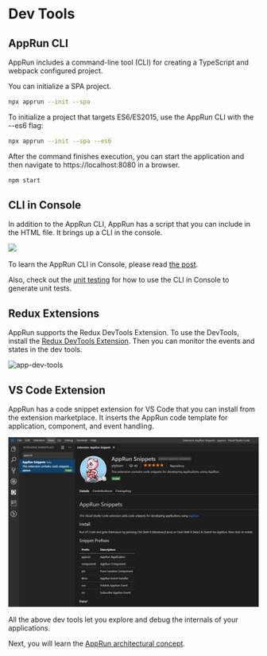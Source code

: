 # Dev Tools

## AppRun CLI

AppRun includes a command-line tool (CLI) for creating a TypeScript and webpack configured project.

You can initialize a SPA project.

```sh
npx apprun --init --spa
```

To initialize a project that targets ES6/ES2015, use the AppRun CLI with the --es6 flag:
```sh
npx apprun --init --spa --es6
```

After the command finishes execution, you can start the application and then navigate to https://localhost:8080 in a browser.

```sh
npm start
```

## CLI in Console

In addition to the AppRun CLI, AppRun has a script that you can include in the HTML file. It brings up a CLI in the console.

![](https://res.cloudinary.com/practicaldev/image/fetch/s--5p8ESaes--/c_limit%2Cf_auto%2Cfl_progressive%2Cq_auto%2Cw_880/https://thepracticaldev.s3.amazonaws.com/i/khumq8np94i5uwo9bwn1.png)

To learn the AppRun CLI in Console, please read [the post](https://dev.to/yysun/make-cli-run-in-the-console-42ho).

Also, check out the [unit testing](11-unit-testing) for how to use the CLI in Console to generate unit tests.

## Redux Extensions

AppRun supports the Redux DevTools Extension. To use the DevTools, install the [Redux DevTools Extension](https://github.com/zalmoxisus/redux-devtools-extension). Then you can monitor the events and states in the dev tools.

![app-dev-tools](imgs/apprun-dev-tools.gif)

## VS Code Extension

AppRun has a code snippet extension for VS Code that you can install from the extension marketplace. It inserts the AppRun code template for application, component, and event handling.

![app-dev-tools](imgs/apprun-vscode-extension.png)

All the above dev tools let you explore and debug the internals of your applications.

Next, you will learn the [AppRun architectural concept](04-architecture).